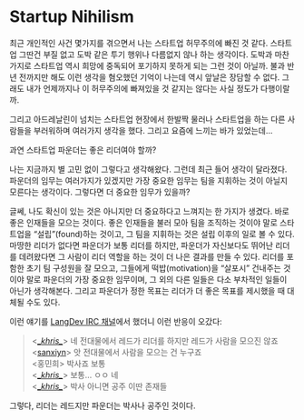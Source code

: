 Startup Nihilism
================

최근 개인적인 사건 몇가지를 겪으면서 나는 스타트업 허무주의에 빠진 것 같다. 스타트업 그딴건 부질 없고 도박 같은 투기 행위나 다름없지 않나 하는 생각이다. 도박과 마찬가지로 스타트업 역시 희망에 중독되어 포기하지 못하게 되는 그런 것이 아닐까. 불과 반년 전까지만 해도 이런 생각을 혐오했던 기억이 나는데 역시 앞날은 장담할 수 없다. 그래도 내가 언제까지나 이 허무주의에 빠져있을 것 같지는 않다는 사실 정도가 다행이랄까.

그리고 아드레날린이 넘치는 스타트업 현장에서 한발짝 물러나 스타트업을 하는 다른 사람들을 부러워하며 여러가지 생각을 했다. 그리고 요즘에 느끼는 바가 있었는데…

과연 스타트업 파운더는 좋은 리더여야 할까?

나는 지금까지 별 고민 없이 그렇다고 생각해왔다. 그런데 최근 들어 생각이 달라졌다. 파운더의 임무는 여러가지가 있겠지만 가장 중요한 임무는 팀을 지휘하는 것이 아닐지 모른다는 생각이다. 그렇다면 더 중요한 임무가 있을까?

글쎄, 나도 확신이 있는 것은 아니지만 더 중요하다고 느껴지는 한 가지가 생겼다. 바로 좋은 인재들을 모으는 것이다. 좋은 인재들을 불러 모아 팀을 조직하는 것이야 말로 스타트업을 “설립”(found)하는 것이고, 그 팀을 지휘하는 것은 설립 이후의 일로 볼 수 있다. 마땅한 리더가 없다면 파운더가 보통 리더를 하지만, 파운더가 자신보다도 뛰어난 리더를 데려왔다면 그 사람이 리더 역할을 하는 것이 더 나은 결과를 만들 수 있다. 리더를 포함한 초기 팀 구성원을 잘 모으고, 그들에게 떡밥(motivation)을 “살포시” 건내주는 것이야 말로 파운더의 가장 중요한 임무이며, 그 외의 다른 일들은 다소 부차적인 일들이 아닌가 생각해본다. 그리고 파운더가 정한 목표는 리더가 더 좋은 목표를 제시했을 때 대체될 수도 있다.

이런 얘기를 [LangDev IRC 채널](irc://irc.ozinger.org/langdev)에서 했더니 이런 반응이 오갔다:

> &lt;[\__khris\__][1]> 네 전대물에서 레드가 리더를 하지만 레드가 사람을 모으진 않죠  
> &lt;[sanxiyn][2]> 앗 전대물에서 사람을 모으는 건 누구죠  
> <홍민희> 박사죠 보통  
> &lt;[\__khris\__][1]> 보통… ㅇㅇ 네  
> &lt;[\__khris\__][1]> 박사 아니면 공주 이딴 존재들

그렇다, 리더는 레드지만 파운더는 박사나 공주인 것이다.

[1]: http://khrislog.net/
[2]: http://sanxiyn.blogspot.com/
